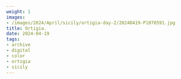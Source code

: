 ```yaml
---
weight: 1
images:
- /images/2024/April/sicily/ortigia-day-2/20240419-P1070591.jpg
title: Ortigia.
date: 2024-04-19
tags:
- archive
- digital
- color
- ortigia
- sicily
---
```


